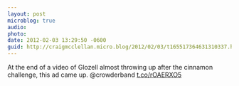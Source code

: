 ```yaml
---
layout: post
microblog: true
audio: 
photo: 
date: 2012-02-03 13:29:50 -0600
guid: http://craigmcclellan.micro.blog/2012/02/03/t165517364631310337.html
---
```

At the end of a video of Glozell almost throwing up after the cinnamon challenge, this ad came up. @crowderband [t.co/rOAERXO5](http://t.co/rOAERXO5)
